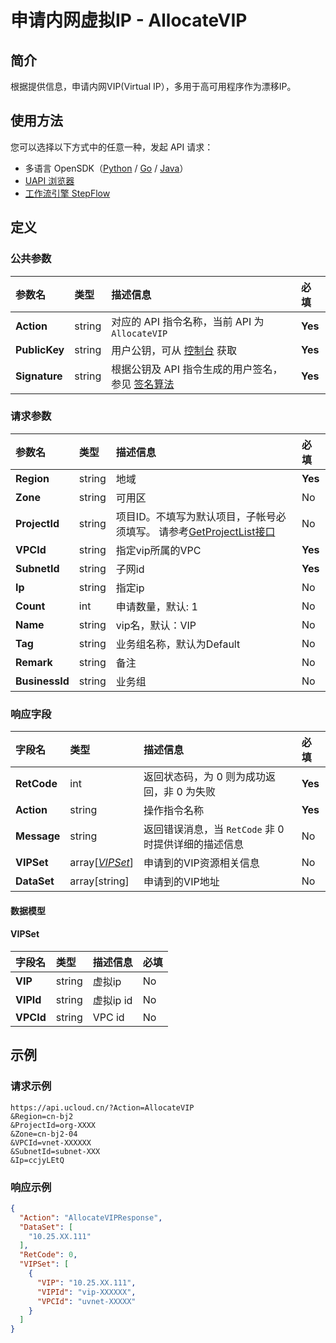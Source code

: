 # 申请内网虚拟IP - AllocateVIP

## 简介

根据提供信息，申请内网VIP(Virtual IP），多用于高可用程序作为漂移IP。





## 使用方法

您可以选择以下方式中的任意一种，发起 API 请求：
- 多语言 OpenSDK（[Python](https://github.com/ucloud/ucloud-sdk-python3) / [Go](https://github.com/ucloud/ucloud-sdk-go) / [Java](https://github.com/ucloud/ucloud-sdk-java)）
- [UAPI 浏览器](https://console.ucloud.cn/uapi/detail?id=AllocateVIP)
- [工作流引擎 StepFlow](https://console.ucloud.cn/stepflow/manage/)

## 定义

### 公共参数

| 参数名 | 类型 | 描述信息 | 必填 |
|:---|:---|:---|:---|
| **Action**     | string  | 对应的 API 指令名称，当前 API 为 `AllocateVIP`                        | **Yes** |
| **PublicKey**  | string  | 用户公钥，可从 [控制台](https://console.ucloud.cn/uapi/apikey) 获取                                             | **Yes** |
| **Signature**  | string  | 根据公钥及 API 指令生成的用户签名，参见 [签名算法](api/summary/signature.md)  | **Yes** |

### 请求参数

| 参数名 | 类型 | 描述信息 | 必填 |
|:---|:---|:---|:---|
| **Region** | string | 地域 |**Yes**|
| **Zone** | string | 可用区 |No|
| **ProjectId** | string | 项目ID。不填写为默认项目，子帐号必须填写。 请参考[GetProjectList接口](api/summary/get_project_list) |No|
| **VPCId** | string | 指定vip所属的VPC |**Yes**|
| **SubnetId** | string | 子网id |**Yes**|
| **Ip** | string | 指定ip |No|
| **Count** | int | 申请数量，默认: 1 |No|
| **Name** | string | vip名，默认：VIP |No|
| **Tag** | string | 业务组名称，默认为Default |No|
| **Remark** | string | 备注 |No|
| **BusinessId** | string | 业务组 |No|

### 响应字段

| 字段名 | 类型 | 描述信息 | 必填 |
|:---|:---|:---|:---|
| **RetCode** | int | 返回状态码，为 0 则为成功返回，非 0 为失败 |**Yes**|
| **Action** | string | 操作指令名称 |**Yes**|
| **Message** | string | 返回错误消息，当 `RetCode` 非 0 时提供详细的描述信息 |No|
| **VIPSet** | array[[*VIPSet*](#VIPSet)] | 申请到的VIP资源相关信息 |No|
| **DataSet** | array[string] | 申请到的VIP地址 |No|

#### 数据模型


#### VIPSet

| 字段名 | 类型 | 描述信息 | 必填 |
|:---|:---|:---|:---|
| **VIP** | string | 虚拟ip |No|
| **VIPId** | string | 虚拟ip id |No|
| **VPCId** | string | VPC id |No|

## 示例

### 请求示例
    
```
https://api.ucloud.cn/?Action=AllocateVIP
&Region=cn-bj2
&ProjectId=org-XXXX
&Zone=cn-bj2-04
&VPCId=vnet-XXXXXX
&SubnetId=subnet-XXX
&Ip=ccjyLEtQ
```

### 响应示例
    
```json
{
  "Action": "AllocateVIPResponse",
  "DataSet": [
    "10.25.XX.111"
  ],
  "RetCode": 0,
  "VIPSet": [
    {
      "VIP": "10.25.XX.111",
      "VIPId": "vip-XXXXXX",
      "VPCId": "uvnet-XXXXX"
    }
  ]
}
```





